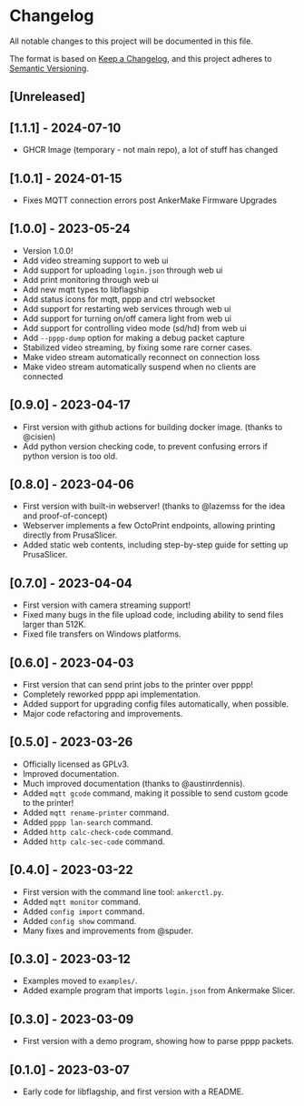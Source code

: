 # Changelog

All notable changes to this project will be documented in this file.

The format is based on [Keep a Changelog](https://keepachangelog.com/en/1.0.0/),
and this project adheres to [Semantic Versioning](https://semver.org/spec/v2.0.0.html).

## [Unreleased]

## [1.1.1] - 2024-07-10

 - GHCR Image (temporary - not main repo), a lot of stuff has changed

## [1.0.1] - 2024-01-15

 - Fixes MQTT connection errors post AnkerMake Firmware Upgrades

## [1.0.0] - 2023-05-24

 - Version 1.0.0!
 - Add video streaming support to web ui
 - Add support for uploading `login.json` through web ui
 - Add print monitoring through web ui
 - Add new mqtt types to libflagship
 - Add status icons for mqtt, pppp and ctrl websocket
 - Add support for restarting web services through web ui
 - Add support for turning on/off camera light from web ui
 - Add support for controlling video mode (sd/hd) from web ui
 - Add `--pppp-dump` option for making a debug packet capture
 - Stabilized video streaming, by fixing some rare corner cases.
 - Make video stream automatically reconnect on connection loss
 - Make video stream automatically suspend when no clients are connected

## [0.9.0] - 2023-04-17

 - First version with github actions for building docker image. (thanks to @cisien)
 - Add python version checking code, to prevent confusing errors if python version is too old.

## [0.8.0] - 2023-04-06

 - First version with built-in webserver! (thanks to @lazemss for the idea and proof-of-concept)
 - Webserver implements a few OctoPrint endpoints, allowing printing directly from PrusaSlicer.
 - Added static web contents, including step-by-step guide for setting up PrusaSlicer.

## [0.7.0] - 2023-04-04

 - First version with camera streaming support!
 - Fixed many bugs in the file upload code, including ability to send files larger than 512K.
 - Fixed file transfers on Windows platforms.

## [0.6.0] - 2023-04-03

 - First version that can send print jobs to the printer over pppp!
 - Completely reworked pppp api implementation.
 - Added support for upgrading config files automatically, when possible.
 - Major code refactoring and improvements.

## [0.5.0] - 2023-03-26

 - Officially licensed as GPLv3.
 - Improved documentation.
 - Much improved documentation (thanks to @austinrdennis).
 - Added `mqtt gcode` command, making it possible to send custom gcode to the printer!
 - Added `mqtt rename-printer` command.
 - Added `pppp lan-search` command.
 - Added `http calc-check-code` command.
 - Added `http calc-sec-code` command.

## [0.4.0] - 2023-03-22

 - First version with the command line tool: `ankerctl.py`.
 - Added `mqtt monitor` command.
 - Added `config import` command.
 - Added `config show` command.
 - Many fixes and improvements from @spuder.

## [0.3.0] - 2023-03-12

 - Examples moved to `examples/`.
 - Added example program that imports `login.json` from Ankermake Slicer.

## [0.3.0] - 2023-03-09

 - First version with a demo program, showing how to parse pppp packets.

## [0.1.0] - 2023-03-07

 - Early code for libflagship, and first version with a README.
